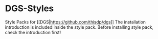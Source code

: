 # DGS-Styles
Style Packs for [[DGS|https://github.com/thisdp/dgs]]
The installation introduction is included inside the style pack.
Before installing style pack, check the introduction first!

